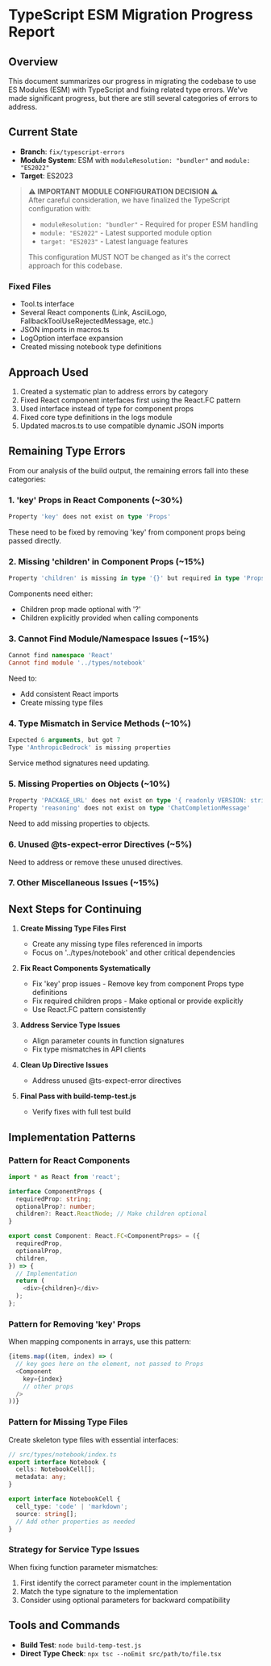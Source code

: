 # TypeScript ESM Migration Progress Report

## Overview

This document summarizes our progress in migrating the codebase to use ES Modules (ESM) with TypeScript and fixing related type errors. We've made significant progress, but there are still several categories of errors to address.

## Current State

- **Branch**: `fix/typescript-errors`
- **Module System**: ESM with `moduleResolution: "bundler"` and `module: "ES2022"`
- **Target**: ES2023

> **⚠️ IMPORTANT MODULE CONFIGURATION DECISION ⚠️**  
> After careful consideration, we have finalized the TypeScript configuration with:  
> - `moduleResolution: "bundler"` - Required for proper ESM handling  
> - `module: "ES2022"` - Latest supported module option  
> - `target: "ES2023"` - Latest language features  
> 
> This configuration MUST NOT be changed as it's the correct approach for this codebase.

### Fixed Files
  - Tool.ts interface
  - Several React components (Link, AsciiLogo, FallbackToolUseRejectedMessage, etc.)
  - JSON imports in macros.ts
  - LogOption interface expansion
  - Created missing notebook type definitions

## Approach Used

1. Created a systematic plan to address errors by category
2. Fixed React component interfaces first using the React.FC pattern 
3. Used interface instead of type for component props
4. Fixed core type definitions in the logs module
5. Updated macros.ts to use compatible dynamic JSON imports

## Remaining Type Errors

From our analysis of the build output, the remaining errors fall into these categories:

### 1. 'key' Props in React Components (~30%)
```typescript
Property 'key' does not exist on type 'Props'
```
These need to be fixed by removing 'key' from component props being passed directly.

### 2. Missing 'children' in Component Props (~15%)
```typescript
Property 'children' is missing in type '{}' but required in type 'Props'
```
Components need either:
- Children prop made optional with '?'
- Children explicitly provided when calling components

### 3. Cannot Find Module/Namespace Issues (~15%)
```typescript
Cannot find namespace 'React'
Cannot find module '../types/notebook' 
```
Need to:
- Add consistent React imports
- Create missing type files

### 4. Type Mismatch in Service Methods (~10%)
```typescript
Expected 6 arguments, but got 7
Type 'AnthropicBedrock' is missing properties
```
Service method signatures need updating.

### 5. Missing Properties on Objects (~10%)
```typescript
Property 'PACKAGE_URL' does not exist on type '{ readonly VERSION: string; README_URL: string; }'
Property 'reasoning' does not exist on type 'ChatCompletionMessage'
```
Need to add missing properties to objects.

### 6. Unused @ts-expect-error Directives (~5%)
Need to address or remove these unused directives.

### 7. Other Miscellaneous Issues (~15%)

## Next Steps for Continuing

1. **Create Missing Type Files First**
   - Create any missing type files referenced in imports
   - Focus on '../types/notebook' and other critical dependencies

2. **Fix React Components Systematically**
   - Fix 'key' prop issues - Remove key from component Props type definitions
   - Fix required children props - Make optional or provide explicitly
   - Use React.FC<PropsType> pattern consistently

3. **Address Service Type Issues**
   - Align parameter counts in function signatures
   - Fix type mismatches in API clients

4. **Clean Up Directive Issues**
   - Address unused @ts-expect-error directives

5. **Final Pass with build-temp-test.js**
   - Verify fixes with full test build

## Implementation Patterns

### Pattern for React Components
```typescript
import * as React from 'react';

interface ComponentProps {
  requiredProp: string;
  optionalProp?: number;
  children?: React.ReactNode; // Make children optional
}

export const Component: React.FC<ComponentProps> = ({
  requiredProp,
  optionalProp,
  children,
}) => {
  // Implementation
  return (
    <div>{children}</div>
  );
};
```

### Pattern for Removing 'key' Props
When mapping components in arrays, use this pattern:
```typescript
{items.map((item, index) => (
  // key goes here on the element, not passed to Props
  <Component 
    key={index}
    // other props
  />
))}
```

### Pattern for Missing Type Files
Create skeleton type files with essential interfaces:
```typescript
// src/types/notebook/index.ts
export interface Notebook {
  cells: NotebookCell[];
  metadata: any;
}

export interface NotebookCell {
  cell_type: 'code' | 'markdown';
  source: string[];
  // Add other properties as needed
}
```

### Strategy for Service Type Issues
When fixing function parameter mismatches:
1. First identify the correct parameter count in the implementation
2. Match the type signature to the implementation
3. Consider using optional parameters for backward compatibility

## Tools and Commands

- **Build Test**: `node build-temp-test.js`
- **Direct Type Check**: `npx tsc --noEmit src/path/to/file.tsx`
